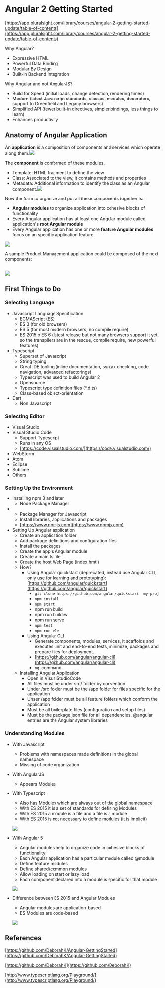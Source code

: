 # Angular 2 Getting Started

[https://app.pluralsight.com/library/courses/angular-2-getting-started-update/table-of-contents](https://app.pluralsight.com/library/courses/angular-2-getting-started-update/table-of-contents)

Why Angular?

* Expressive HTML
* Powerful Data Binding
* Modular By Design
* Built-in Backend Integration

Why Angular and not AngularJS?

* Build  for Speed \(initial loads, change detection, rendering times\)
* Modern \(latest Javascript standards, classes, modules,  decorators, support to Greenfield and Legacy browsers\)
* Simplified API \(fewer built-in directives, simpler bindings,  less things to learn\)
* Enhances productivity

## Anatomy of Angular Application

An **application** is a composition of components and services which operate along them.![](/assets/1import.png)

The **component** is conformed of these modules.

* Template: HTML fragment to define the view
* Class: Associated to the view, it contains methods and properties
* Metadata: Additional information to identify the class as an Angular component.![](/assets/2import.png)

Now the form to organize and put all these components together is:

* **Angular modules** to organize application into cohesive blocks of functionality
* Every Angular application has at least one Angular module called application's **root Angular module**
* Every Angular application has one or more **feature Angular modules** focus on an specific application feature. 

![](/assets/3import.png)

A sample Product Management application could be composed of the next components:

## ![](/assets/5import.png)

## First Things to Do

### Selecting Language

* Javascript Language Specification
  * ECMAScript \(ES\)
  * ES 3 \(for old browsers\)
  * ES 5 \(for most modern browsers, no compile require\)
  * ES 2015 o ES 6 \(latest release but not many browsers support it yet, so the transpilers are in the rescue, compile require, new powerful features\)
* Typescript
  * Superset of Javascript
  * String typing
  * Great IDE tooling \(inline documentation, syntax checking, code navigation, advanced refactorings\)
  * Typescript was used to build Angular 2
  * Opensource
  * Typescript type definition  files \(\*.d.ts\)
  * Class-based object-orientation
* Dart
  * Non Javascript

### Selecting Editor

* Visual Studio
* Visual Studio Code
  * Support Typescript
  * Runs in any OS
  * [https://code.visualstudio.com/](https://code.visualstudio.com/)
* WebStorm
* Atom
* Eclipse
* Sublime
* Others

### Setting Up the Environment

* Installing npm 3 and later
  * Node Package Manager
* * Package Manager for Javascript
  * Install libraries, applications and packages
  * [https://www.npmjs.com](https://www.npmjs.com)
* Setting Up Angular application
  * Create an application folder
  * Add package definitions and configuration files
  * Install the packages
  * Create the app's Angular module
  * Create a main.ts file
  * Create the host Web Page \(index.hmtl\)
  * How?
    * Using Angular quickstart \(deprecated, instead use Angular CLI, only use for learning and prototyping\): [https://github.com/angular/quickstart](https://github.com/angular/quickstart)
      * `git clone https://github.com/angular/quickstart  my-proj`
      * `npm install`
      * `npm start`
      * npm run build
      * npm run build:w
      * npm run serve
      * `npm test`
      * `npm run e2e`
    * Using Angular CLI
      * Generate components, modules, services, it scaffolds and executes unit and end-to-end tests, minimize,  packages and prepare files for deployment.
      * [https://github.com/angular/angular-cli](https://github.com/angular/angular-cli)
      * `ng `command
  * Installing Angular Application
    * Open in VisualStudioCode
    * All files must be under src/ folder by convention
    * Under /src folder must be the /app folder for files specific for the application
    * Unser /app folder must be all feature folders which conform the application
    * Must be all boilerplate files \(configuration and setup files\)
    * Must be the package.json file for all dependencies. @angular entries are the Angular system libraries

### Understanding Modules

* With Javascript
  * Problems with namespaces made definitions in the global namespace
  * Missing of code organization
* With AngularJS
  * Appears Modules
* With Typescript
  * Also has Modules which are always out of the global namespace
  * With ES 2015 it is a set of standards for defining Modules
  * With ES 2015 a module is a file and a file is a module
  * With ES 2015 is not necessary to define modules \(it is implicit\)

  ![](/assets/10import.png)
* With Angular 5
  * Angular modules help to organize code in cohesive blocks of functionality
  * Each Angular application has a particular module called @module
  * Define feature modules
  * Define shared/common modules
  * Allow loading on start or lazy load
  * Each component declared into a module is specific for that module

  ![](/assets/12import.png)
* Difference between ES 2015 and Angular Modules
  * Angular modules are application-based
  * ES Modules are code-based

  ![](/assets/13import.png)

## References

[https://github.com/DeborahK/Angular-GettingStarted](https://github.com/DeborahK/Angular-GettingStarted)

[https://github.com/DeborahK](https://github.com/DeborahK)

[http://www.typescriptlang.org/Playground/](http://www.typescriptlang.org/Playground/)

